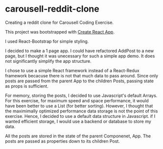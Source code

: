 # carousell-reddit-clone
Creating a reddit clone for Carousell Coding Exercise.

This project was bootstrapped with [Create React App](https://github.com/facebookincubator/create-react-app).

I used React-Bootstrap for simple styling.

I decided to make a 1 page app. I could have refactored AddPost to a new page, but I thought it was unecessary for such a simple app demo. It does not significantly simplify the app structure.

I chose to use a simple React framework instead of a  React-Redux framework becacuse there is not that much data to pass around. Since only posts are passed from the parent App to the children Posts, passing state as props is sufficient. 

For memory, storing the posts, I decided to use Javascript's default Arrays. For this exercise, for maximum speed and space performance, it would have been better to use a List (for better sorting). However, I thought that the maximimally optimized performance data storage is not the point of this exercise. Hence, I decided to use a default data structure in Javascript. if I wanted efficient storage, I would use a backend or database to store my data. 

All the posts are stored in the state of the parent Componenet, App. The posts are passed as properties down to its children Post.